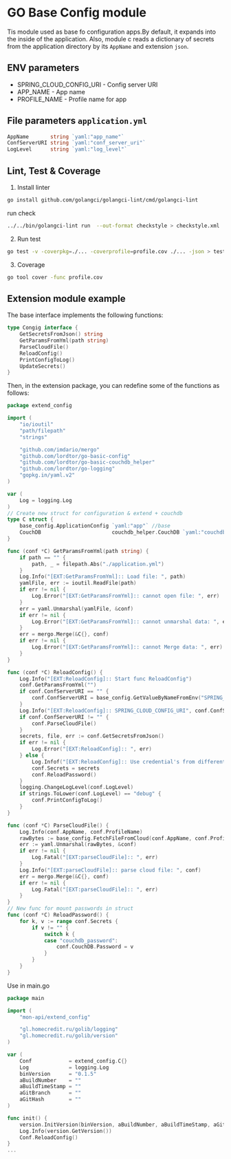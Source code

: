 # GO Base Config module

Tis module used as base fo configuration apps.By default, it expands into the inside of the application. Also, module c reads a dictionary of secrets from the application directory by its `AppName` and extension `json`. 

## ENV parameters

* SPRING_CLOUD_CONFIG_URI - Config server URI
* APP_NAME - App name
* PROFILE_NAME - Profile name for app

## File parameters `application.yml`

``` GO
AppName       string `yaml:"app_name"`
ConfServerURI string `yaml:"conf_server_uri"`
LogLevel      string `yaml:"log_level"`
```

## Lint, Test & Coverage

1. Install linter

``` bash
go install github.com/golangci/golangci-lint/cmd/golangci-lint
```

run check

``` bash
../../bin/golangci-lint run  --out-format checkstyle > checkstyle.xml
```

2. Run test

``` bash
go test -v -coverpkg=./... -coverprofile=profile.cov ./... -json > test_report.json
```

3. Coverage

``` bash
go tool cover -func profile.cov
```

## Extension module example

The base interface implements the following functions:

```GO
type Congig interface {
    GetSecretsFromJson() string
    GetParamsFromYml(path string)
    ParseCloudFile()
    ReloadConfig()
    PrintConfigToLog()
    UpdateSecrets()
}
```

Then, in the extension package, you can redefine some of the functions as follows:

```GO
package extend_config

import (
    "io/ioutil"
    "path/filepath"
    "strings"

    "github.com/imdario/mergo"
    "github.com/lordtor/go-basic-config"
    "github.com/lordtor/go-basic-couchdb_helper"
    "github.com/lordtor/go-logging"
    "gopkg.in/yaml.v2"
)

var (
    Log = logging.Log
)
// Create new struct for configuration & extend + couchdb
type C struct {
    base_config.ApplicationConfig `yaml:"app"` //base
    CouchDB                       couchdb_helper.CouchDB `yaml:"couchdb"` //extend
}

func (conf *C) GetParamsFromYml(path string) {
    if path == "" {
        path, _ = filepath.Abs("./application.yml")
    }
    Log.Info("[EXT:GetParamsFromYml]:: Load file: ", path)
    yamlFile, err := ioutil.ReadFile(path)
    if err != nil {
        Log.Error("[EXT:GetParamsFromYml]:: cannot open file: ", err)
    }
    err = yaml.Unmarshal(yamlFile, &conf)
    if err != nil {
        Log.Error("[EXT:GetParamsFromYml]:: cannot unmarshal data: ", err)
    }
    err = mergo.Merge(&C{}, conf)
    if err != nil {
        Log.Error("[EXT:GetParamsFromYml]:: cannot Merge data: ", err)
    }
}

func (conf *C) ReloadConfig() {
    Log.Info("[EXT:ReloadConfig]:: Start func ReloadConfig")
    conf.GetParamsFromYml("")
    if conf.ConfServerURI == "" {
        conf.ConfServerURI = base_config.GetValueByNameFromEnv("SPRING_CLOUD_CONFIG_URI")
    }
    Log.Info("[EXT:ReloadConfig]:: SPRING_CLOUD_CONFIG_URI", conf.ConfServerURI)
    if conf.ConfServerURI != "" {
        conf.ParseCloudFile()
    }
    secrets, file, err := conf.GetSecretsFromJson()
    if err != nil {
        Log.Error("[EXT:ReloadConfig]:: ", err)
    } else {
        Log.Infof("[EXT:ReloadConfig]:: Use credential's from different file %v\n", file)
        conf.Secrets = secrets
        conf.ReloadPassword()
    }
    logging.ChangeLogLevel(conf.LogLevel)
    if strings.ToLower(conf.LogLevel) == "debug" {
        conf.PrintConfigToLog()
    }
}

func (conf *C) ParseCloudFile() {
    Log.Info(conf.AppName, conf.ProfileName)
    rawBytes := base_config.FetchFileFromCloud(conf.AppName, conf.ProfileName, conf.ConfServerURI)
    err := yaml.Unmarshal(rawBytes, &conf)
    if err != nil {
        Log.Fatal("[EXT:parseCloudFile]:: ", err)
    }
    Log.Info("[EXT:parseCloudFile]:: parse cloud file: ", conf)
    err = mergo.Merge(&C{}, conf)
    if err != nil {
        Log.Fatal("[EXT:parseCloudFile]:: ", err)
    }
}
// New func for mount passwords in struct
func (conf *C) ReloadPassword() {
    for k, v := range conf.Secrets {
        if v != "" {
            switch k {
            case "couchdb_password":
                conf.CouchDB.Password = v
            }
        }
    }
}
```

Use in main.go

```GO
package main

import (
    "mon-api/extend_config"

    "gl.homecredit.ru/golib/logging"
    "gl.homecredit.ru/golib/version"
)

var (
    Conf            = extend_config.C{}
    Log             = logging.Log
    binVersion      = "0.1.5"
    aBuildNumber    = ""
    aBuildTimeStamp = ""
    aGitBranch      = ""
    aGitHash        = ""
)

func init() {
    version.InitVersion(binVersion, aBuildNumber, aBuildTimeStamp, aGitBranch, aGitHash)
    Log.Info(version.GetVersion())
    Conf.ReloadConfig()
}
...
```